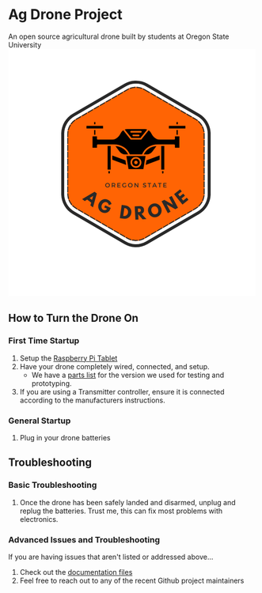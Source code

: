 # Ag Drone Project
An open source agricultural drone built by students at Oregon State University
![Ag Drone Logo](documentation/images/ag_drone.png)

## How to Turn the Drone On
### First Time Startup
1. Setup the [Raspberry Pi Tablet](documentation/rasp_pi_setup.md)
2. Have your drone completely wired, connected, and setup.
   - We have a [parts list](documentation/parts_list.md) for the version we used for testing and prototyping.
3. If you are using a Transmitter controller, ensure it is connected according to the manufacturers instructions.

### General Startup
1. Plug in your drone batteries

## Troubleshooting
### Basic Troubleshooting
1. Once the drone has been safely landed and disarmed, unplug and replug the batteries. Trust me, this can fix most problems with electronics.

### Advanced Issues and Troubleshooting
If you are having issues that aren't listed or addressed above...
1. Check out the [documentation files](documentation/doc_directory.md)
2. Feel free to reach out to any of the recent Github project maintainers
